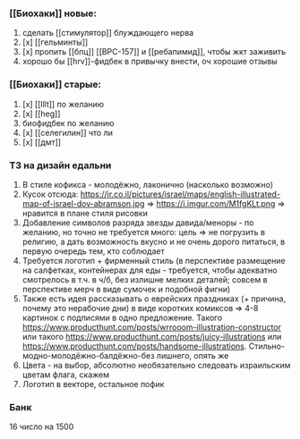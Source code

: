 ### [[Биохаки]] новые:
1. сделать [[стимулятор]] блуждающего нерва
2. [x] [[гельминты]] 
3. [x] пропить [[бпц]] [[BPC-157]] и [[ребапимид]], чтобы жкт заживить
4. хорошо бы [[hrv]]-фидбек в привычку внести, оч хорошие отзывы

### [[Биохаки]] старые:
1. [x] [[lllt]] по желанию
2. [x] [[heg]]
3. биофидбек по желанию
4. [x] [[селегилин]] что ли
5. [x] [[дмт]]

### ТЗ на дизайн едальни
1. В стиле кофикса - молодёжно, лаконично (насколько возможно)
2. Кусок отсюда: https://jr.co.il/pictures/israel/maps/english-illustrated-map-of-israel-dov-abramson.jpg => https://i.imgur.com/M1fgKLt.png => нравится в плане стиля рисовки
3. Добавление символов разряда звезды давида/меноры - по желанию, но точно не требуется много: цель => не погрузить в религию, а дать возможность вкусно и не очень дорого питаться, в первую очередь тем, кто соблюдает
4. Требуется логотип + фирменный стиль (в перспективе размещение на салфетках, контейнерах для еды - требуется, чтобы адекватно смотрелось в т.ч. в ч/б, без излишне мелких деталей; совсем в перспективе мерч в виде сумочек и подобной фигни)
5. Также есть идея рассказывать о еврейских праздниках (+ причина, почему это нерабочие дни) в виде коротких комиксов => 4-8 картинок с подписями в одно предложение. Такого https://www.producthunt.com/posts/wrrooom-illustration-constructor или такого https://www.producthunt.com/posts/juicy-illustrations или https://www.producthunt.com/posts/handsome-illustrations. Стильно-модно-молодёжно-балдёжно-без лишнего, опять же
6. Цвета - на выбор, абсолютно необязательно следовать израильским цветам флага, скажем
7. Логотип в векторе, остальное пофик

### Банк
16 число на 1500